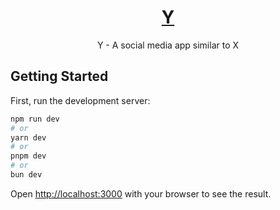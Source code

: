 <div align="center">

# [Y](https://ysocial.vercel.app)

Y - A social media app similar to X

</div>

## Getting Started

First, run the development server:

```bash
npm run dev
# or
yarn dev
# or
pnpm dev
# or
bun dev
```

Open [http://localhost:3000](http://localhost:3000) with your browser to see the result.
